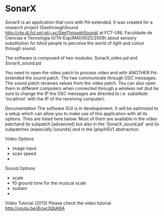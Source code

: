 SonarX
======

SonarX is an application that runs with Pd-extended. It was created for a research project (SeethroughSound http://ctp.di.fct.unl.pt/~sc/SeeThroughSound/ at FCT-UNL Faculdade de Ciencias e Tecnologia (UTA-Exp/MAI/0025/2009) about sensory substitution for blind people to perceive the world of light and colour through sound.

The software is composed of two modules:
SonarX_video.pd and 
SonarX_sound.pd

You need to open the video patch to process video and with ANOTHER Pd-extended the sound patch. The two communicate through OSC messages. The sound patch receives values from the video patch. You can also open them in different computers when connected through a wireless net (but be sure to change the IP the OSC messages are directed to i.e. substitute 'localhost' with the IP of the receiving computer).

Documentation
The software GUI is in developement. It will be optimized to a setup which can allow you to make use of this application with all its options. Thes are listed here below. Most of them are available in the video patchand its subpatch [advanced] but also in the 'SonarX_sound.pd' and its subpatches (especially [sounds] and in the [playHSV] abstraction.


Video Options
- image input
- scan speed
- 

Sound Options
- scale
- f0 ground tone for the musical scale
- sustain
- 

Video Tutorial (2013)
Please check the video tutorial 
http://youtu.be/iEcwi3QbK8A
